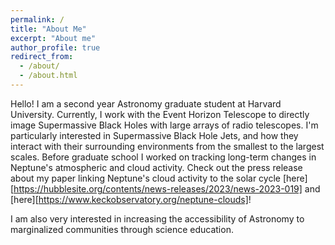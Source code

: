```yaml
---
permalink: /
title: "About Me"
excerpt: "About me"
author_profile: true
redirect_from: 
  - /about/
  - /about.html
---
```


Hello! I am a second year Astronomy graduate student at Harvard University. Currently, I work with the Event Horizon Telescope to directly image Supermassive Black Holes with large arrays of radio telescopes. I'm particularly interested in Supermassive Black Hole Jets, and how they interact with their surrounding environments from the smallest to the largest scales. Before graduate school I worked on tracking long-term changes in Neptune's atmospheric and cloud activity. Check out the press release about my paper linking Neptune's cloud activity to the solar cycle [here][https://hubblesite.org/contents/news-releases/2023/news-2023-019] and [here][https://www.keckobservatory.org/neptune-clouds]!

I am also very interested in increasing the accessibility of Astronomy to marginalized communities through science education.
